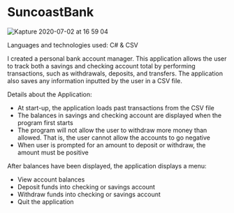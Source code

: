 # SuncoastBank

![Kapture 2020-07-02 at 16 59 04](https://user-images.githubusercontent.com/62678918/86408667-676b9f00-bc85-11ea-86c0-37b7b9f941c2.gif)

Languages and technologies used: C# & CSV

I created a personal bank account manager. This application allows the user to track both a savings and checking account total by performing transactions, such as withdrawals, deposits, and transfers. The application also saves any information inputted by the user in a CSV file.

Details about the Application:

- At start-up, the application loads past transactions from the CSV file
- The balances in savings and checking account are displayed when the program first starts
- The program will not allow the user to withdraw more money than allowed. That is, the user cannot allow the accounts to go negative
- When user is prompted for an amount to deposit or withdraw, the amount must be positive

After balances have been displayed, the application displays a menu:

- View account balances
- Deposit funds into checking or savings account
- Withdraw funds into checking or savings account
- Quit the application
